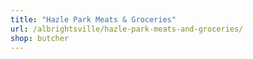 ```yaml
---
title: "Hazle Park Meats & Groceries"
url: /albrightsville/hazle-park-meats-and-groceries/
shop: butcher
---
```

